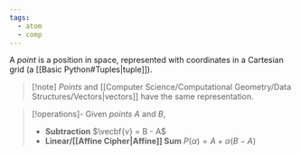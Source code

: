 ```yaml
---
tags:
  - atom
  - comp
---
```

A *point* is a position in space, represented with coordinates in a Cartesian grid (a [[Basic Python#Tuples|tuple]]).

> [!note]  *Points* and [[Computer Science/Computational Geometry/Data Structures/Vectors|vectors]] have the same representation.

> [!operations]- Given *points* $A$ and $B$,
> - **Subtraction**
>   $\vecbf{v} = B - A$
> - **Linear/[[Affine Cipher|Affine]] Sum**
>   $P(\alpha) = A + \alpha(B-A)$